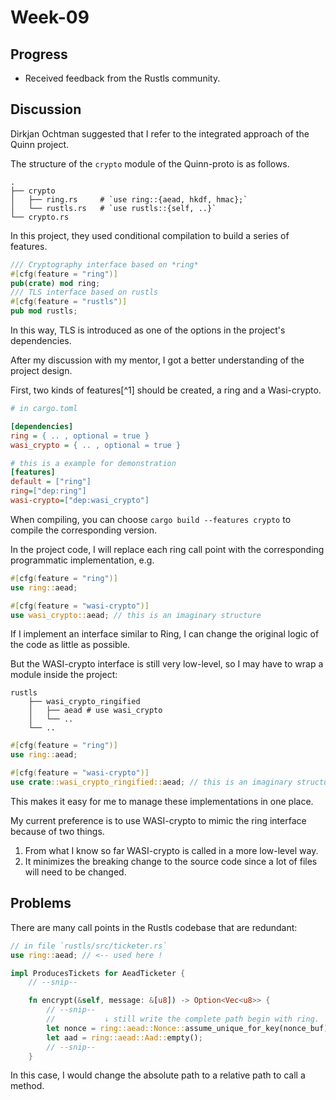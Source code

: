# Week-09

## Progress

- Received feedback from the Rustls community.

## Discussion

Dirkjan Ochtman suggested that I refer to the integrated approach of the Quinn project.

The structure of the `crypto` module of the Quinn-proto is as follows.

```text
.
├── crypto
│   ├── ring.rs     # `use ring::{aead, hkdf, hmac};`
│   └── rustls.rs   # `use rustls::{self, ..}`
└── crypto.rs
```

In this project, they used conditional compilation to build a series of features.

```rust
/// Cryptography interface based on *ring*
#[cfg(feature = "ring")]
pub(crate) mod ring;
/// TLS interface based on rustls
#[cfg(feature = "rustls")]
pub mod rustls;
```

In this way, TLS is introduced as one of the options in the project's dependencies.

After my discussion with my mentor, I got a better understanding of the project design.

First, two kinds of features[^1] should be created, a ring and a Wasi-crypto.

```INI
# in cargo.toml

[dependencies]
ring = { .. , optional = true }
wasi_crypto = { .. , optional = true }

# this is a example for demonstration
[features]
default = ["ring"]
ring=["dep:ring"]
wasi-crypto=["dep:wasi_crypto"]
```

When compiling, you can choose `cargo build --features crypto` to compile the corresponding version.

In the project code, I will replace each ring call point with the corresponding programmatic implementation, e.g.

```rust
#[cfg(feature = "ring")]
use ring::aead;

#[cfg(feature = "wasi-crypto")]
use wasi_crypto::aead; // this is an imaginary structure
```

If I implement an interface similar to Ring, I can change the original logic of the code as little as possible.

But the WASI-crypto interface is still very low-level, so I may have to wrap a module inside the project:

```text
rustls
    ├── wasi_crypto_ringified
    │   ├── aead # use wasi_crypto
    │   └── ..
    └── ..
```

```rust
#[cfg(feature = "ring")]
use ring::aead;

#[cfg(feature = "wasi-crypto")]
use crate::wasi_crypto_ringified::aead; // this is an imaginary structure
```

This makes it easy for me to manage these implementations in one place.

My current preference is to use WASI-crypto to mimic the ring interface because of two things.

1. From what I know so far WASI-crypto is called in a more low-level way.
2. It minimizes the breaking change to the source code since a lot of files will need to be changed.

## Problems

There are many call points in the Rustls codebase that are redundant:

```rust
// in file `rustls/src/ticketer.rs`
use ring::aead; // <-- used here !

impl ProducesTickets for AeadTicketer {
    // --snip--

    fn encrypt(&self, message: &[u8]) -> Option<Vec<u8>> {
        // --snip--
        //           ↓ still write the complete path begin with ring.
        let nonce = ring::aead::Nonce::assume_unique_for_key(nonce_buf);
        let aad = ring::aead::Aad::empty();
        // --snip--
    }
```

In this case, I would change the absolute path to a relative path to call a method.
